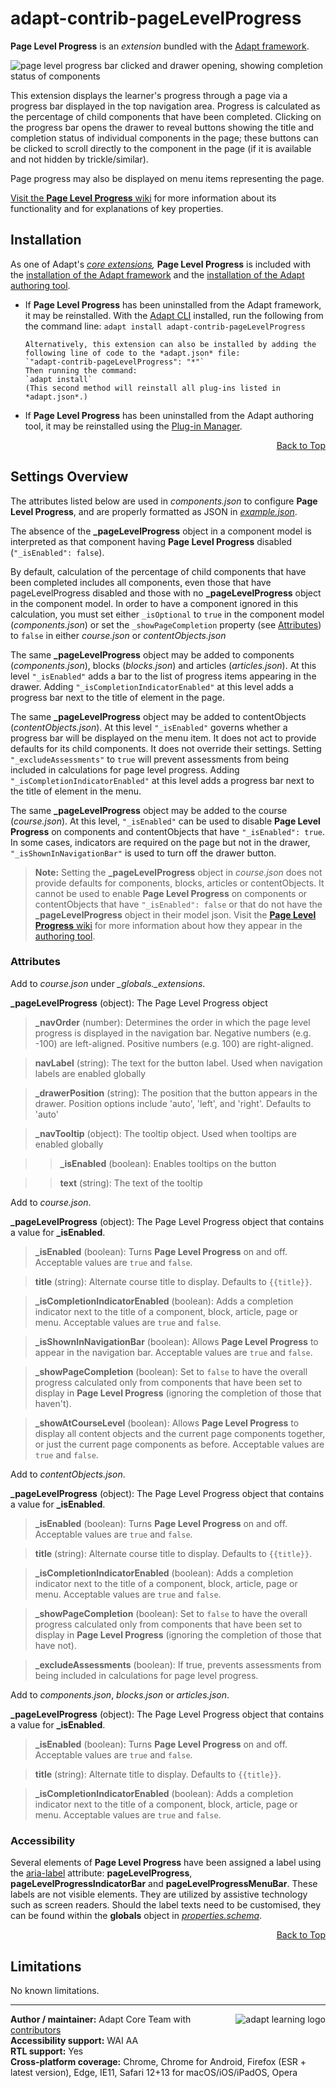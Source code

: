 # adapt-contrib-pageLevelProgress

**Page Level Progress** is an _extension_ bundled with the [Adapt framework](https://github.com/adaptlearning/adapt_framework).

<img src="https://github.com/adaptlearning/documentation/blob/master/04_wiki_assets/plug-ins/images/plp01.gif" alt="page level progress bar clicked and drawer opening, showing completion status of components">

This extension displays the learner's progress through a page via a progress bar displayed in the top navigation area. Progress is calculated as the percentage of child components that have been completed. Clicking on the progress bar opens the drawer to reveal buttons showing the title and completion status of individual components in the page; these buttons can be clicked to scroll directly to the component in the page (if it is available and not hidden by trickle/similar).

Page progress may also be displayed on menu items representing the page.

[Visit the **Page Level Progress** wiki](https://github.com/adaptlearning/adapt-contrib-pageLevelProgress/wiki) for more information about its functionality and for explanations of key properties.

## Installation

As one of Adapt's _[core extensions](https://github.com/adaptlearning/adapt_framework/wiki/Core-Plug-ins-in-the-Adapt-Learning-Framework#extensions),_ **Page Level Progress** is included with the [installation of the Adapt framework](https://github.com/adaptlearning/adapt_framework/wiki/Manual-installation-of-the-Adapt-framework#installation) and the [installation of the Adapt authoring tool](https://github.com/adaptlearning/adapt_authoring/wiki/Installing-Adapt-Origin).

- If **Page Level Progress** has been uninstalled from the Adapt framework, it may be reinstalled.
  With the [Adapt CLI](https://github.com/adaptlearning/adapt-cli) installed, run the following from the command line:
  `adapt install adapt-contrib-pageLevelProgress`

      Alternatively, this extension can also be installed by adding the following line of code to the *adapt.json* file:
      `"adapt-contrib-pageLevelProgress": "*"`
      Then running the command:
      `adapt install`
      (This second method will reinstall all plug-ins listed in *adapt.json*.)

- If **Page Level Progress** has been uninstalled from the Adapt authoring tool, it may be reinstalled using the [Plug-in Manager](https://github.com/adaptlearning/adapt_authoring/wiki/Plugin-Manager).

<div float align=right><a href="#top">Back to Top</a></div>

## Settings Overview

The attributes listed below are used in _components.json_ to configure **Page Level Progress**, and are properly formatted as JSON in [_example.json_](https://github.com/adaptlearning/adapt-contrib-pageLevelProgress/blob/master/example.json).

The absence of the **\_pageLevelProgress** object in a component model is interpreted as that component having **Page Level Progress** disabled (`"_isEnabled": false`).

By default, calculation of the percentage of child components that have been completed includes all components, even those that have pageLevelProgress disabled and those with no **\_pageLevelProgress** object in the component model. In order to have a component ignored in this calculation, you must set either `_isOptional` to `true` in the component model (_components.json_) or set the `_showPageCompletion` property (see [Attributes](#attributes)) to `false` in either _course.json_ or _contentObjects.json_

The same **\_pageLevelProgress** object may be added to components (_components.json_), blocks (_blocks.json_) and articles (_articles.json_). At this level `"_isEnabled"` adds a bar to the list of progress items appearing in the drawer. Adding `"_isCompletionIndicatorEnabled"` at this level adds a progress bar next to the title of element in the page.

The same **\_pageLevelProgress** object may be added to contentObjects (_contentObjects.json_). At this level `"_isEnabled"` governs whether a progress bar will be displayed on the menu item. It does not act to provide defaults for its child components. It does not override their settings. Setting `"_excludeAssessments"` to `true` will prevent assessments from being included in calculations for page level progress. Adding `"_isCompletionIndicatorEnabled"` at this level adds a progress bar next to the title of element in the menu.

The same **\_pageLevelProgress** object may be added to the course (_course.json_). At this level, `"_isEnabled"` can be used to disable **Page Level Progress** on components and contentObjects that have `"_isEnabled": true`. In some cases, indicators are required on the page but not in the drawer, `"_isShownInNavigationBar"` is used to turn off the drawer button.

> **Note:** Setting the **\_pageLevelProgress** object in _course.json_ does not provide defaults for components, blocks, articles or contentObjects. It cannot be used to enable **Page Level Progress** on components or contentObjects that have `"_isEnabled": false` or that do not have the **\_pageLevelProgress** object in their model json.
> Visit the [**Page Level Progress** wiki](https://github.com/adaptlearning/adapt-contrib-pageLevelProgress/wiki) for more information about how they appear in the [authoring tool](https://github.com/adaptlearning/adapt_authoring/wiki).

### Attributes

Add to _course.json_ under _\_globals.\_extensions_.

**\_pageLevelProgress** (object): The Page Level Progress object

> **\_navOrder** (number): Determines the order in which the page level progress is displayed in the navigation bar. Negative numbers (e.g. -100) are left-aligned. Positive numbers (e.g. 100) are right-aligned.

> **navLabel** (string): The text for the button label. Used when navigation labels are enabled globally

> **\_drawerPosition** (string): The position that the button appears in the drawer. Position options include 'auto', 'left', and 'right'. Defaults to 'auto'

> **\_navTooltip** (object): The tooltip object. Used when tooltips are enabled globally

>> **\_isEnabled** (boolean): Enables tooltips on the button

>> **text** (string): The text of the tooltip

Add to _course.json_.

**\_pageLevelProgress** (object): The Page Level Progress object that contains a value for **\_isEnabled**.

> **\_isEnabled** (boolean): Turns **Page Level Progress** on and off. Acceptable values are `true` and `false`.

> **title** (string): Alternate course title to display. Defaults to `{{title}}`.

> **\_isCompletionIndicatorEnabled** (boolean): Adds a completion indicator next to the title of a component, block, article, page or menu. Acceptable values are `true` and `false`.

> **\_isShownInNavigationBar** (boolean): Allows **Page Level Progress** to appear in the navigation bar. Acceptable values are `true` and `false`.

> **\_showPageCompletion** (boolean): Set to `false` to have the overall progress calculated only from components that have been set to display in **Page Level Progress** (ignoring the completion of those that haven't).

> **\_showAtCourseLevel** (boolean): Allows **Page Level Progress** to display all content objects and the current page components together, or just the current page components as before. Acceptable values are `true` and `false`.

Add to _contentObjects.json_.

**\_pageLevelProgress** (object): The Page Level Progress object that contains a value for **\_isEnabled**.

> **\_isEnabled** (boolean): Turns **Page Level Progress** on and off. Acceptable values are `true` and `false`.

> **title** (string): Alternate course title to display. Defaults to `{{title}}`.

> **\_isCompletionIndicatorEnabled** (boolean): Adds a completion indicator next to the title of a component, block, article, page or menu. Acceptable values are `true` and `false`.

> **\_showPageCompletion** (boolean): Set to `false` to have the overall progress calculated only from components that have been set to display in **Page Level Progress** (ignoring the completion of those that have not).

> **\_excludeAssessments** (boolean): If true, prevents assessments from being included in calculations for page level progress.

Add to _components.json_, _blocks.json_ or _articles.json_.

**\_pageLevelProgress** (object): The Page Level Progress object that contains a value for **\_isEnabled**.

> **\_isEnabled** (boolean): Turns **Page Level Progress** on and off. Acceptable values are `true` and `false`.

> **title** (string): Alternate title to display. Defaults to `{{title}}`.

> **\_isCompletionIndicatorEnabled** (boolean): Adds a completion indicator next to the title of a component, block, article, page or menu. Acceptable values are `true` and `false`.

### Accessibility

Several elements of **Page Level Progress** have been assigned a label using the [aria-label](https://github.com/adaptlearning/adapt_framework/wiki/Aria-Labels) attribute: **pageLevelProgress**, **pageLevelProgressIndicatorBar** and **pageLevelProgressMenuBar**. These labels are not visible elements. They are utilized by assistive technology such as screen readers. Should the label texts need to be customised, they can be found within the **globals** object in [_properties.schema_](https://github.com/adaptlearning/adapt-contrib-pageLevelProgress/blob/master/properties.schema).

<div float align=right><a href="#top">Back to Top</a></div>

## Limitations

No known limitations.

----------------------------

<a href="https://community.adaptlearning.org/" target="_blank"><img src="https://github.com/adaptlearning/documentation/blob/master/04_wiki_assets/plug-ins/images/adapt-logo-mrgn-lft.jpg" alt="adapt learning logo" align="right"></a>
**Author / maintainer:** Adapt Core Team with [contributors](https://github.com/adaptlearning/adapt-contrib-pageLevelProgress/graphs/contributors)<br>
**Accessibility support:** WAI AA<br>
**RTL support:** Yes<br>
**Cross-platform coverage:** Chrome, Chrome for Android, Firefox (ESR + latest version), Edge, IE11, Safari 12+13 for macOS/iOS/iPadOS, Opera<br>
